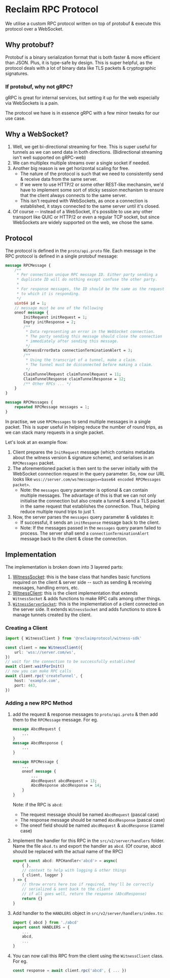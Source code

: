 # Reclaim RPC Protocol

We utilise a custom RPC protocol written on top of protobuf & execute this protocol over a WebSocket.

## Why protobuf?

Protobuf is a binary serialization format that is both faster & more efficient than JSON. Plus, it is type-safe by design. This is super helpful, as the protocol deals with a lot of binary data like TLS packets & cryptographic signatures.

### If protobuf, why not gRPC?

gRPC is great for internal services, but setting it up for the web especially via WebSockets is a pain.

The protocol we have is in essence gRPC with a few minor tweaks for our use case. 

## Why a WebSocket?

1. Well, we get bi-directional streaming for free. This is super useful for tunnels as we can send data in both directions. (Bidirectional streaming isn't well supported on gRPC-web)
2. We can multiplex multiple streams over a single socket if needed.
3. Another big reason is we get horizontal scaling for free.
	- The nature of the protocol is such that we need to consistently send & receive data from the same server.
	- If we were to use HTTP/2 or some other REST-like mechansim, we'd have to implement some sort of sticky session mechanism to ensure that the client always connects to the same server.
	- This isn't required with WebSockets, as once a connection is established, it stays connected to the same server until it's closed.
4. Of course -- instead of a WebSocket, it's possible to use any other transport like QUIC or HTTP/2 or even a regular TCP socket, but since WebSockets are widely supported on the web, we chose the same.

## Protocol

The protocol is defined in the `proto/api.proto` file. Each message in the RPC protocol is defined in a single protobuf message:

```protobuf
message RPCMessage {
	/**
	 * Per connection unique RPC message ID. Either party sending a
	 * duplicate ID will do nothing except confuse the other party.
	 *
	 * For response messages, the ID should be the same as the request
	 * to which it is responding.
	 */
	uint64 id = 1;
	// message must be one of the following
	oneof message {
		InitRequest initRequest = 1;
		Empty initResponse = 2;
		/**
		 * Data representing an error in the WebSocket connection.
		 * The party sending this message should close the connection
		 * immediately after sending this message.
		 */
		WitnessErrorData connectionTerminationAlert = 3;
		/**
		 * Using the transcript of a tunnel, make a claim.
		 * The tunnel must be disconnected before making a claim.
		 */
		ClaimTunnelRequest claimTunnelRequest = 11;
		ClaimTunnelResponse claimTunnelResponse = 12;
		/** Other RPCs ... */
	}
}

message RPCMessages {
	repeated RPCMessage messages = 1;
}
```

In practise, we use `RPCMessages` to send multiple messages in a single packet. This is super useful in helping reduce the number of round trips, as we can stack many requests in a single packet.

Let's look at an example flow:

1. Client prepares the `InitRequest` message (which contains metadata about the witness version & signature scheme), and serialises in an `RPCMessages` packet.
2. The aforementioned packet is then sent to the server initially with the WebSocket connection request in the query parameter. So, now our URL looks like `wss://server.com/ws?messages=<base64 encoded RPCMessages packet>`.
	- Note: the `messages` query parameter is optional & can contain multiple messages. The advantage of this is that we can not only initialise the connection but also create a tunnel & send a TLS packet in the same request that establishes the connection. Thus, helping reduce multiple round trips to just 1.
2. Now, the server parses the `messages` query parameter & validates it:
	- If successful, it sends an `initResponse` message back to the client.
	- Note: If the messages passed in the `messages` query param failed to process. The server shall send a `connectionTerminationAlert` message back to the client & close the connection.

## Implementation

The implementation is broken down into 3 layered parts:
1. [WitnessSocket](src/client/socket.ts): this is the base class that handles basic functions required on the client & server side -- such as sending & receiving messages, handling errors, etc.
2. [WitnessClient](src/client/index.ts): this is the client implementation that extends `WitnessSocket` & adds functions to make RPC calls among other things.
3. [`WitnessServerSocket`](src/server/socket.ts): this is the implementation of a client connected on the server side. It extends `WitnessSocket` and adds functions to store & manage tunnels created by the client.

### Creating a Client

``` ts
import { WitnessClient } from '@reclaimprotocol/witness-sdk'

const client = new WitnessClient({
	url: 'wss://server.com/ws',
})
// wait for the connection to be successfully established
await client.waitForInit()
// now you can make RPC calls
await client.rpc('createTunnel', {
	host: 'example.com',
	port: 443,
})
```

### Adding a new RPC Method

1. add the request & response messages to `proto/api.proto` & then add them to the `RPCMessage` message. For eg.
   ```protobuf
   message AbcdRequest {
	   ...
   }
   message AbcdResponse {
	   ...
   }

   message RPCMessage {
	   ...
	   oneof message {
		   ...
		   AbcdRequest abcdRequest = 13;
		   AbcdResponse abcdResponse = 14;
	   }
   }
   ```

   Note: if the RPC is `abcd`:
	- The request message should be named `AbcdRequest` (pascal case)
	- The response message should be named `AbcdResponse` (pascal case)
	- The oneof field should be named `abcdRequest` & `abcdResponse` (camel case)
2. Implement the handler for this RPC in the `src/v2/server/handlers` folder. Name the file `abcd.ts` and export the handler as `abcd`. (Of course, abcd should be replaced with the actual name of the RPC)
	``` ts
	export const abcd: RPCHandler<'abcd'> = async(
		{ },
		// context to help with logging & other things
		{ client, logger }
	) => {
		// throw errors here too if required, they'll be correctly
		// serialized & sent back to the client
		// if all goes well, return the response (AbcdResponse)
		return {}
	}
	```
3. Add handler to the `HANDLERS` object in `src/v2/server/handlers/index.ts`:
	```ts
	import { abcd } from './abcd'
	export const HANDLERS = {
		...
		abcd,
		...
	}
	```
4. You can now call this RPC from the client using the `WitnessClient` class. For eg.
	```ts
	const response = await client.rpc('abcd', { ... })
	```